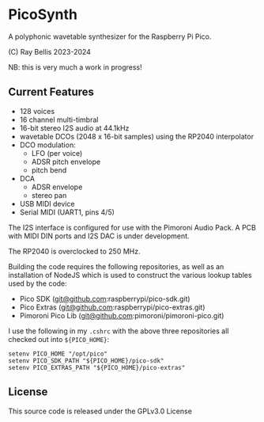 # PicoSynth

A polyphonic wavetable synthesizer for the Raspberry Pi Pico.

(C) Ray Bellis 2023-2024

NB: this is very much a work in progress!

## Current Features

- 128 voices
- 16 channel multi-timbral
- 16-bit stereo I2S audio at 44.1kHz 
- wavetable DCOs (2048 x 16-bit samples) using the RP2040 interpolator
- DCO modulation:
  - LFO (per voice)
  - ADSR pitch envelope
  - pitch bend
- DCA
  - ADSR envelope
  - stereo pan
- USB MIDI device
- Serial MIDI (UART1, pins 4/5)

The I2S interface is configured for use with the Pimoroni Audio Pack.  A
PCB with MIDI DIN ports and I2S DAC is under development.

The RP2040 is overclocked to 250 MHz.

Building the code requires the following repositories, as well as an
installation of NodeJS which is used to construct the various lookup
tables used by the code:

- Pico SDK (git@github.com:raspberrypi/pico-sdk.git)
- Pico Extras (git@github.com:raspberrypi/pico-extras.git)
- Pimoroni Pico Lib (git@github.com:pimoroni/pimoroni-pico.git)

I use the following in my `.cshrc` with the above three repositories
all checked out into `${PICO_HOME}`:

```
setenv PICO_HOME "/opt/pico"
setenv PICO_SDK_PATH "${PICO_HOME}/pico-sdk"
setenv PICO_EXTRAS_PATH "${PICO_HOME}/pico-extras"
```

## License

This source code is released under the GPLv3.0 License
